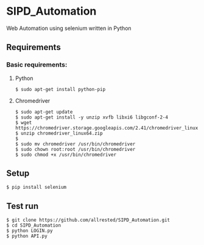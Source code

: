 # SIPD_Automation
 Web Automation using selenium written in Python

## Requirements

### Basic requirements:

 1. Python

	```
	$ sudo apt-get install python-pip
	```

 2. Chromedriver

	```
    $ sudo apt-get update
	$ sudo apt-get install -y unzip xvfb libxi6 libgconf-2-4
    $ wget https://chromedriver.storage.googleapis.com/2.41/chromedriver_linux64.zip
    $ unzip chromedriver_linux64.zip
    $ 
    $ sudo mv chromedriver /usr/bin/chromedriver
    $ sudo chown root:root /usr/bin/chromedriver
    $ sudo chmod +x /usr/bin/chromedriver
	```

## Setup

```
$ pip install selenium
```

## Test run

```
$ git clone https://github.com/allrested/SIPD_Automation.git
$ cd SIPD_Automation
$ python LOGIN.py
$ python API.py
```